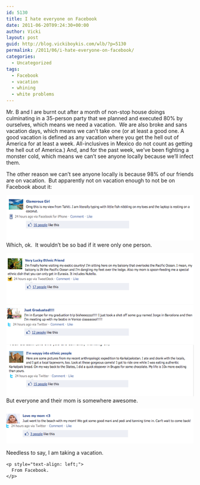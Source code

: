 ```yaml
---
id: 5130
title: I hate everyone on Facebook
date: 2011-06-20T09:24:30+00:00
author: Vicki
layout: post
guid: http://blog.vickiboykis.com/wlb/?p=5130
permalink: /2011/06/i-hate-everyone-on-facebook/
categories:
  - Uncategorized
tags:
  - Facebook
  - vacation
  - whining
  - white problems
---
```

Mr. B and I are burnt out after a month of non-stop house doings culminating in a 35-person party that we planned and executed 80% by ourselves, which means we need a vacation.  We are also broke and sans vacation days, which means we can&#8217;t take one (or at least a good one. A good vacation is defined as any vacation where you get the hell out of America for at least a week. All-inclusives in Mexico do not count as getting the hell out of America.) And, and for the past week, we&#8217;ve been fighting a monster cold, which means we can&#8217;t see anyone locally because we&#8217;ll infect them.

The other reason we can&#8217;t see anyone locally is because 98% of our friends are on vacation.  But apparently not on vacation enough to not be on Facebook about it:

<p style="text-align: left;">
  <a href="https://raw.githubusercontent.com/veekaybee/wlb/gh-pages/assets/images/2011/06/Screen-shot-2011-06-20-at-9.10.26-AM.png"><img class="aligncenter size-full wp-image-5131" title="Screen shot 2011-06-20 at 9.10.26 AM" src="https://raw.githubusercontent.com/veekaybee/wlb/gh-pages/assets/images/2011/06/Screen-shot-2011-06-20-at-9.10.26-AM.png" alt="" width="548" height="122" /></a>Which, ok.  It wouldn&#8217;t be so bad if it were only one person.
</p>

<p style="text-align: left;">
  <a href="https://raw.githubusercontent.com/veekaybee/wlb/gh-pages/assets/images/2011/06/Screen-shot-2011-06-20-at-9.14.52-AM.png"><img class="aligncenter size-full wp-image-5133" title="Screen shot 2011-06-20 at 9.14.52 AM" src="https://raw.githubusercontent.com/veekaybee/wlb/gh-pages/assets/images/2011/06/Screen-shot-2011-06-20-at-9.14.52-AM.png" alt="" width="518" height="136" /></a><a href="https://raw.githubusercontent.com/veekaybee/wlb/gh-pages/assets/images/2011/06/Screen-shot-2011-06-20-at-9.17.49-AM.png"><img class="aligncenter size-full wp-image-5134" title="Screen shot 2011-06-20 at 9.17.49 AM" src="https://raw.githubusercontent.com/veekaybee/wlb/gh-pages/assets/images/2011/06/Screen-shot-2011-06-20-at-9.17.49-AM.png" alt="" width="515" height="104" /></a><a href="https://raw.githubusercontent.com/veekaybee/wlb/gh-pages/assets/images/2011/06/Screen-shot-2011-06-20-at-9.21.05-AM.png"><img class="aligncenter size-full wp-image-5135" title="Screen shot 2011-06-20 at 9.21.05 AM" src="https://raw.githubusercontent.com/veekaybee/wlb/gh-pages/assets/images/2011/06/Screen-shot-2011-06-20-at-9.21.05-AM.png" alt="" width="527" height="138" /></a>But everyone and their mom is somewhere awesome.
</p>

<p style="text-align: center;">
  <a href="https://raw.githubusercontent.com/veekaybee/wlb/gh-pages/assets/images/2011/06/Screen-shot-2011-06-20-at-9.22.59-AM.png"><img class="aligncenter size-full wp-image-5136" title="Screen shot 2011-06-20 at 9.22.59 AM" src="https://raw.githubusercontent.com/veekaybee/wlb/gh-pages/assets/images/2011/06/Screen-shot-2011-06-20-at-9.22.59-AM.png" alt="" width="511" height="92" /></a>
</p>

<p style="text-align: left;">
  <p style="text-align: left;">
    <p style="text-align: left;">
      Needless to say, I am taking a vacation.
    </p>
    
    <p style="text-align: left;">
      From Facebook.
    </p>